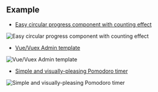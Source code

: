
## Example

- [Easy circular progress component with counting effect](https://vuejsexamples.com/easy-circular-progress-component-with-counting-effect/)

![Easy circular progress component with counting effect](https://vuejsexamples.com/content/images/2019/11/easy-circular-progress.jpg)

- [Vue/Vuex Admin template](https://vuejsexamples.com/vue-vuex-admin-template/)

![Vue/Vuex Admin template](https://vuejsexamples.com/content/images/2019/11/k-theme003-vue.jpg)

- [Simple and visually-pleasing Pomodoro timer](https://vuejsexamples.com/simple-and-visually-pleasing-pomodoro-timer/)

![Simple and visually-pleasing Pomodoro timer](https://vuejsexamples.com/content/images/2019/12/pomotroid.jpg)
<!--stackedit_data:
eyJoaXN0b3J5IjpbMTE4MzIzMzYxN119
-->